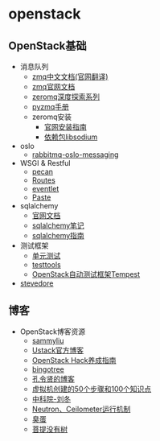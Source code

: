 # openstack

## OpenStack基础

- 消息队列
  - [zmq中文文档(官网翻译)](https://github.com/anjuke/zguide-cn
)
  - [zmq官网文档](http://zguide.zeromq.org/page:all)
  - [zeromq深度探索系列](http://blog.csdn.net/shagoo/article/details/8964009)
  - [pyzmq手册](https://learning-0mq-with-pyzmq.readthedocs.org/en/latest/pyzmq/basics.html)
  - zeromq安装
     - [官网安装指南](http://zeromq.org/docs:source-git)
     - [依赖包libsodium](https://wiki.tox.im/Installing#Libsodium)
- oslo
  - [rabbitmq-oslo-messaging](http://lingxiankong.github.io/blog/2015/04/01/rabbitmq-oslo-messaging/)
- WSGI & Restful
  - [pecan](https://pecan.readthedocs.org/en/latest/)
  - [Routes](http://routes.readthedocs.org/en/latest/)
  - [eventlet](http://eventlet.net/doc/examples.html#wsgi-server)
  - [Paste](http://pythonpaste.org/do-it-yourself-framework.html)
- sqlalchemy
  - [官网文档](http://docs.sqlalchemy.org/en/rel_1_0/)
  - [sqlalchemy笔记](http://wangye.org/blog/archives/718/)
  - [sqlalchemy指南](http://gashero.yeax.com/?p=6%23id18)
- 测试框架
  - [单元测试](http://www.ibm.com/developerworks/cn/linux/l-pyunit/index.html)
  - [testtools](https://pypi.python.org/pypi/testtools)
  - [OpenStack自动测试框架Tempest](http://www.ibm.com/developerworks/cn/cloud/library/1403_liuyu_openstacktempest/index.html)
- [stevedore](http://docs.openstack.org/developer/stevedore/)

## 博客

- OpenStack博客资源
  - [sammyliu](http://www.cnblogs.com/sammyliu)
  - [Ustack官方博客](https://www.ustack.com/blog/ )
  - [OpenStack Hack养成指南](https://www.ustack.com/blog/openstack_hacker/)
  - [bingotree](http://bingotree.cn/)
  - [孔令贤的博客](http://lingxiankong.github.io/)
  - [虚拟机创建的50个步骤和100个知识点](http://www.cnblogs.com/popsuper1982/p/3927390.html)
  - [中科院-刘冬](http://blog.csdn.net/gaoxingnengjisuan)
  - [Neutron、Ceilometer运行机制](http://panpei.net.cn/tags/OpenStack/)
  - [臭蛋](http://www.choudan.net/tags.html?#anchorOpenStack)
  - [菩提没有树](http://1.chaoxu.sinaapp.com/archives/category/%E4%BA%91%E8%AE%A1%E7%AE%97/openstack)
